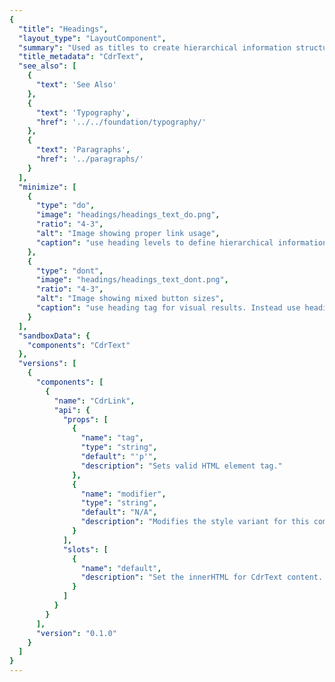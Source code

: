 ```yaml
---
{
  "title": "Headings",
  "layout_type": "LayoutComponent",
  "summary": "Used as titles to create hierarchical information structure within a page layout",
  "title_metadata": "CdrText",
  "see_also": [
    {
      "text": 'See Also'
    },
    {
      "text": 'Typography',
      "href": '../../foundation/typography/'
    },
    {
      "text": 'Paragraphs',
      "href": '../paragraphs/'
    }
  ],
  "minimize": [
    {
      "type": "do",
      "image": "headings/headings_text_do.png",
      "ratio": "4-3",
      "alt": "Image showing proper link usage",
      "caption": "use heading levels to define hierarchical information."
    },
    {
      "type": "dont",
      "image": "headings/headings_text_dont.png",
      "ratio": "4-3",
      "alt": "Image showing mixed button sizes",
      "caption": "use heading tag for visual results. Instead use heading modifiers."
    }
  ],
  "sandboxData": {
    "components": "CdrText"
  },
  "versions": [
    {
      "components": [
        {
          "name": "CdrLink",
          "api": {
            "props": [
              {
                "name": "tag",
                "type": "string",
                "default": "'p'",
                "description": "Sets valid HTML element tag."
              },
              {
                "name": "modifier",
                "type": "string",
                "default": "N/A",
                "description": "Modifies the style variant for this component. Possible values: { ‘display’  |  ‘display-static’  |  ‘heading-large’  |  ‘heading-large-static’  |  ‘heading-medium’  |  ‘heading-medium-static’  |  ‘heading-small’  |  ‘heading-small-static’  |  ‘subheading' }"
              }
            ],
            "slots": [
              {
                "name": "default",
                "description": "Set the innerHTML for CdrText content. This includes text and html markup."
              }
            ]
          }
        }
      ],
      "version": "0.1.0"
    }
  ]
}
---
```


<cdr-doc-tabs>
<template slot="Overview">
<cdr-doc-table-of-contents-shell>

## Display Responsive

Use for responsive display heading.


<cdr-doc-example-code-pair repository-href="/src/components/text" :sandbox-data="$page.frontmatter.sandboxData" >

```html
  <cdr-text
    tag="h4"
    modifier="display">
      When you gear up, we give back
  </cdr-text>
```

</cdr-doc-example-code-pair>

## Display Static

Use for non-responsive display heading that maintains font size across all viewport sizes.


<cdr-doc-example-code-pair repository-href="/src/components/text" :sandbox-data="$page.frontmatter.sandboxData">

```html
  <cdr-text modifier="display-static">
    When you gear up, we give back
  </cdr-text>
```

</cdr-doc-example-code-pair>

## Heading Large

Use for a responsive large heading.


<cdr-doc-example-code-pair repository-href="/src/components/text" :sandbox-data="$page.frontmatter.sandboxData">

```html
  <cdr-text modifier="heading-large">
    When you gear up, we give back
  </cdr-text>
```

</cdr-doc-example-code-pair>

## Heading Large Static

Use for non-responsive large heading that maintains font size across all viewport sizes.


<cdr-doc-example-code-pair repository-href="/src/components/text" :sandbox-data="$page.frontmatter.sandboxData">

```html
  <cdr-text modifier="heading-large-static">
    When you gear up, we give back
  </cdr-text>
```

</cdr-doc-example-code-pair>

## Heading Medium

Use for a responsive medium heading.


<cdr-doc-example-code-pair repository-href="/src/components/text" :sandbox-data="$page.frontmatter.sandboxData">

```html
  <cdr-text modifier="heading-medium">
    When you gear up, we give back
  </cdr-text>
```

</cdr-doc-example-code-pair>

## Heading Medium Static

Use for non-responsive medium heading that maintains font size across all viewport sizes.


<cdr-doc-example-code-pair repository-href="/src/components/text" :sandbox-data="$page.frontmatter.sandboxData">

```html
  <cdr-text modifier="heading-medium-static">
    When you gear up, we give back
  </cdr-text>
```

</cdr-doc-example-code-pair>

## Heading Small

Use for a responsive small heading.


<cdr-doc-example-code-pair repository-href="/src/components/text" :sandbox-data="$page.frontmatter.sandboxData">

```html
  <cdr-text modifier="heading-small">
    When you gear up, we give back
  </cdr-text>
```

</cdr-doc-example-code-pair>

## Heading Small Static

Use for non-responsive small heading that maintains font size across all viewport sizes.


<cdr-doc-example-code-pair repository-href="/src/components/text" :sandbox-data="$page.frontmatter.sandboxData">

```html
  <cdr-text modifier="heading-small-static">
    When you gear up, we give back
  </cdr-text>
```

</cdr-doc-example-code-pair>

## Subheading

Use for subheadings that are positioned beneath small headings.


<cdr-doc-example-code-pair repository-href="/src/components/text" :sandbox-data="$page.frontmatter.sandboxData">

```html
  <cdr-text modifier="subheading">
    When you gear up, we give back
  </cdr-text>
```

</cdr-doc-example-code-pair>

## Accessibility

To ensure that usage of this component complies with accessibility guidelines:

- Use h1-h6 to identify headings (`<h1>`, `<h2>`, `<h3>`, `<h4>`, `<h5>`, and `<h6>`)
  - If additional headings are needed (`<h7>` and so on), follow the technique described on this page: [ARIA12: Using role=heading to identify headings](https://www.w3.org/TR/WCAG20-TECHS/ARIA12)
- Headings are used to label page regions
  - Use the `aria-label` attribute to associate headings with their page region, as described in the [label page regions](https://www.w3.org/WAI/tutorials/page-structure/labels/#using-aria-labelledby) section of this tutorial
- Subheadings are not semantic headings. Subheadings may be visually styled as a heading but will not be navigable using a screen reader
- For PDF documents, follow the technique on this page: [Providing headings by marking content with heading tags in PDF documents](https://www.w3.org/TR/WCAG20-TECHS/PDF9)
- Assistive technologies skim the structure of a page:
  - Allow users to navigate to or skip over sections through the use of heading levels
  - Avoid skipping heading levels (e.g., `<h2>`  to  `<h4>` )

<br />

This component has compliance with WCAG guidelines by:

- Defining semantic heading levels with ability to assign predefined visual heading styles to each level

</cdr-doc-table-of-contents-shell>
</template>

<template slot="Guidelines">
<cdr-doc-table-of-contents-shell>

## Use When

- Creating hierarchical structure of information in a page layout
- Improving quick scanning of page content for sighted users and screen readers

### Don’t Use When

- Tagging as a semantic heading when an element only needs to be highlighted or emphasized within your content. Instead, use sizing modifier for this component

## The Basics

- When using this component with semantic headings  from `<h1>` to `<h6>`, typographic styles set up a visual hierarchy created within CSS that helps to establish the order of importance
- Identify headings at the beginning of a section
- Position headings at or near the top of a section

## Content

- Be specific. Provide facts or information that pique user interest. Avoid broad and generic headings
- Start heading titles with strong and familiar keywords to increase scannability
- Ensure the heading works out of page context, such as in search results, social media streams, blog posts, and news feeds
  - Start with most descriptive word. For example, in a section labeled “Disaster Relief” instead of “Preparation for floods”, use “Flood preparation”
  - Avoid duplicating headings (e.g. "More Details")
- Omit needless words. Be clear and concise
- Limit heading length for improved scale across variable container widths
- Headings must:
  - Start with a capital letter
  - Capitalize proper nouns
  - Use sentence case
  - Left-align multi-line headings

## Behavior

- Minimize text overlaid on images and multicolored backgrounds, which can degrade legibility. If text is overlaid on an image:
  - Ensure an accessible contrast between the text and the background
  - Implement image text with proper HTML markup and use CSS to embed any special fonts

### Do / Don’t

<do-dont :examples="$page.frontmatter.minimize" />

## Responsiveness

Responsive heading font sizes are the default for heading levels except subheading. Refer to Overview section for more information.

## Resources

- WebAIM: [Semantic Structure](https://webaim.org/techniques/semanticstructure/)

</cdr-doc-table-of-contents-shell>
</template>

<template slot="API">
<cdr-doc-table-of-contents-shell>

## Props

<cdr-doc-api type="prop" :api-data="$page.frontmatter.versions[0].components[0].api.props" />

## Slots

<cdr-doc-api type="slot" :api-data="$page.frontmatter.versions[0].components[0].api.slots" />

## Usage

The **CdrText** component allows for styling any html element with available text styles. Visual style and semantic meaning are managed independently by providing:

- Element to the `tag` prop
- Style to the `modifier` prop

This method decouples the semantic meaning of a heading level from the visual representation.

With this decoupling, you can style other markup to look like a heading that semantically isn’t a heading. For example, you can style an `<a>` tag in a multi-level navigation as a heading.

```vue
  <cdr-text
    tag="a"
    modifier="heading-small"
    href="http://www.rei.com">
      Heading-large linked
  </cdr-text>
```

This will result in the following HTML:

```html
  <cdr-text modifier="body">
   <a class=”heading-small” href=”http://www.rei.com”>Heading-small linked</a>
  </cdr-text>
```

**CdrText** modifiers can be nested within semantic headings. The below modifier for subheading is nested in the `<h2>` tag.

```vue
  <cdr-text
    tag="h2"
    modifier="heading-large">
    I'm a heading
    <cdr-text
      tag="span"
      modifier="subheading"
    >
      And I'm a visual subheading
    </cdr-text>
  </cdr-text>
```

This will result in the following HTML:

```html
  <h2>
    I’m a heading
      <span class=”subheading”>
          And I’m a visual subheading
      </span>
  </h2>
```

### Responsive Headings

- Heading modifiers (without the “-static” ending) are responsive
- To disable resizing at breakpoints use static variants (ending with “-static”)

```vue
  <cdr-text
    tag="em"
    modifier="heading-medium-static">
    I should not change size at breakpoint
  </cdr-text>
```

## Heading Levels

When using actual heading elements via the tag property, nest headings by their level:

- Most important heading has the level 1 (`<h1>`) and the least important heading level 6 (`<h6>`)
- Headings with an equal or higher level start a new section
- Headings with a lower level start new subsections that are part of the higher level section

Skipping heading levels can be confusing and should be avoided where possible:

- Avoid following an `<h2>` tag by an `<h4>` tag
- If an `<h4>` tag closes a previous section, follow with a `<h2>` tag to open the next section

### Exception for Fixed Page Sections

In fixed sections of the page (e.g. sidebars), heading levels **should not** change depending on the heading levels in other areas of the page. Consistency across pages is required throughout the REI digital properties as explained on the [Navigation Design Principles Confluence page](https://confluence.rei.com/display/NAV/Navigation+Design+Principles).

</cdr-doc-table-of-contents-shell>
</template>

</cdr-doc-tabs>
